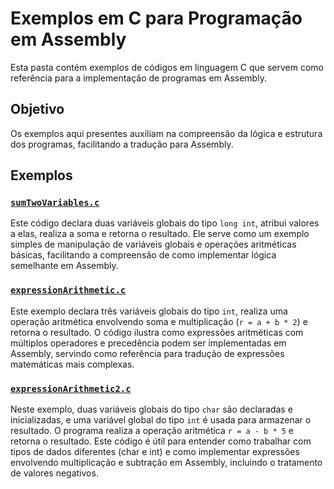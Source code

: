 # Exemplos em C para Programação em Assembly

Esta pasta contém exemplos de códigos em linguagem C que servem como referência para a implementação de programas em Assembly. 

## Objetivo
Os exemplos aqui presentes auxiliam na compreensão da lógica e estrutura dos programas, facilitando a tradução para Assembly.

## Exemplos

### [`sumTwoVariables.c`](sumTwoVariables.c)
Este código declara duas variáveis globais do tipo `long int`, atribui valores a elas, realiza a soma e retorna o resultado. Ele serve como um exemplo simples de manipulação de variáveis globais e operações aritméticas básicas, facilitando a compreensão de como implementar lógica semelhante em Assembly.

### [`expressionArithmetic.c`](expressionArithmetic.c)
Este exemplo declara três variáveis globais do tipo `int`, realiza uma operação aritmética envolvendo soma e multiplicação (`r = a + b * 2`) e retorna o resultado. O código ilustra como expressões aritméticas com múltiplos operadores e precedência podem ser implementadas em Assembly, servindo como referência para tradução de expressões matemáticas mais complexas.

### [`expressionArithmetic2.c`](expressionArithmetic2.c)
Neste exemplo, duas variáveis globais do tipo `char` são declaradas e inicializadas, e uma variável global do tipo `int` é usada para armazenar o resultado. O programa realiza a operação aritmética `r = a - b * 5` e retorna o resultado. Este código é útil para entender como trabalhar com tipos de dados diferentes (char e int) e como implementar expressões envolvendo multiplicação e subtração em Assembly, incluindo o tratamento de valores negativos.

